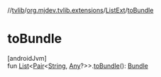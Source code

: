 //[tvlib](../../../index.md)/[org.mjdev.tvlib.extensions](../index.md)/[ListExt](index.md)/[toBundle](to-bundle.md)

# toBundle

[androidJvm]\
fun [List](https://kotlinlang.org/api/latest/jvm/stdlib/kotlin.collections/-list/index.html)&lt;[Pair](https://kotlinlang.org/api/latest/jvm/stdlib/kotlin/-pair/index.html)&lt;[String](https://kotlinlang.org/api/latest/jvm/stdlib/kotlin/-string/index.html), [Any](https://kotlinlang.org/api/latest/jvm/stdlib/kotlin/-any/index.html)?&gt;&gt;.[toBundle](to-bundle.md)(): [Bundle](https://developer.android.com/reference/kotlin/android/os/Bundle.html)
